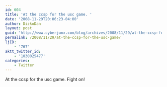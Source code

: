 ```yaml
---
id: 604
title: 'At the ccsp for the usc game. '
date: '2008-11-29T20:06:23-04:00'
author: DizkoDan
layout: post
guid: 'http://www.cyberjunx.com/blog/archives/2008/11/29/at-the-ccsp-for-the-usc-game/'
permalink: /2008/11/29/at-the-ccsp-for-the-usc-game/
ljID:
    - '767'
aktt_twitter_id:
    - '1030025477'
categories:
    - Twitter
---
```


At the ccsp for the usc game. Fight on!